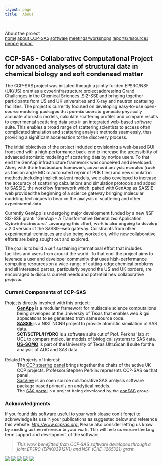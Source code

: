 ```yaml
---
layout: page
title:  About
---
```


<!DOCTYPE html>

<head>

<link rel="stylesheet" type="text/css" media="all" href="css/SiteStyle.css">
<link rel="shortcut icon" type="image/x-icon" href="media/ccpsas_icon.ico">
<!-- <link rel="shortcut icon" type="image/x-icon" href="media/ball.ico">
-->
<title>CCP-SAS</title>

</head>


<body>

<!-- ADD PAGE SUBTITLE HERE - always start HeaderTitle with <br> -->
<div id="pageHeader">
	<div id="HeaderTitle"><br>About the project</div>
</div>

<div id="menuItem">
	<a href="index.html">home</a>
	<a href="about.html">about CCP-SAS</a> 	
	<a href="use.html">software</a> 	
	<a href="meetings.html">meetings/workshops</a>
	<a href="resources.html">reports/resources</a>
    <a href="contact.html">people</a>
    <a href="impact.html">impact</a>
</div>

<div id="textContainer">

<h2>CCP-SAS - Collaborative Computational Project for advanced 
analyses of structural data in chemical biology and soft condensed matter</h2>

<p>
The CCP-SAS project was initiated through a jointly funded EPSRC/NSF (UK/US) grant as a cyberinfrastructure project
addressing Grand Challenges in the Chemical Sciences (SI2-SSI) and bringing together participants from US and UK
universities and X-ray and neutron scattering facilities. The project is currently focused on developing easy-to-use
open-source modeling packages that permits users to generate physically accurate atomistic models, calculate
scattering profiles and compare results to experimental scattering data sets in an integrated web-based software
suite.  This enables a broad range of scattering scientists to access often complicated simulation and scattering
analysis methods seamlessly, thus providing a significant acceleration to the discovery process. 
</p>

<p>
The initial objectives of the project included provisioning a web-based GUI front-end with a high-performance
back-end to increase the accessibility of advanced atomistic modeling of scattering data by novice users.  To that
end the GenApp infrastructure framework was conceived and developed.  Along with the infrastructure framework,
advanced analysis modules (such as torsion angle MC or automated repair of PDB files) and new simulation
methods,including implicit solvent models, were also developed to increase the accuracy of scattering calculations
and simulation protocols and added to SASSIE, the workflow framework which, paired with GenApp as SASSIE-web provided
the beginning of a science gateway bringing molecular modeling techniques to bear on the analysis of scattering
and other experimental data.
</p>

<p>
Currently GenApp is undergoing major development funded by a new NSF SI2-SSE grant: "GenApp - A Transformative
Generalized Application Cyberinfrastructure." Leveraging this effort, work is also ongoing to develop a 2.0
version of the SASSIE-web gateway.  Constraints from other experimental techniques are also being worked on, while
new collaborative efforts are being sought out and explored. </p>

<p>
The goal is to build a self sustaining international effort that includes facilities and users from around the world. 
To that end, the project aims to leverage a user and developer community that uses high-performance computing
resources on a wide-range of cutting-edge chemical problems and all interested parties, particularly beyond the
US and UK borders, are encouraged to discuss current needs and potential new collaborative projects.
</p>

<h3> Current Components of CCP-SAS </h3>
<dl>
	<dt>Projects directly involved with this project:</dt>
	  <dd><a href="http://scigenapp.org"><b>GenApp</b></a> is a modular framework for multiscale science computations being developed at the University of Texas that enables web & gui applications to be generated from same source code.</dd>
	  <dd><a href="http://www.smallangles.net/sassie/SASSIE/SASSIE_HOME.html"><b>SASSIE</b></a> is a NIST NCNR 
	  project to provide atomistic simulation of SAS data.</dd>
	  <dd><a href="http://dww100.github.io/sct/"><b>SCT/SCTPL/HYDRO</b></a> is a software suite out of Prof. 
	  Perkins' lab at UCL to compare molecular models of biological systems to SAS data.</dd>
	  <dd><a href="http://www.beads.uthscsa.edu/"><b>US-SOMO</b></a> is part of the University of Texas UltraScan II 
	  suite for the analysis of AUC and SAS data.</dd><br>
	<dt>Related Projects of Interest:</dt>
	  <dd>The <a href="http://www.ccp.ac.uk/" title="UK CCP projects site">CCP steering panel</a> brings together the
	  chairs of the active UK CCP projects.  Professor Stephen Perkins represents CCP-SAS on that panel.</dd>
	  <dd><a href="http://www.sasview.org" title="a collaborative fourier space sas analysis tool">SasView</a> 
	  is an open source collaborative SAS analysis software package based primarily on analytical models.</dd>
	  <dd>The <a href="http://www.smallangle.org" title="SAS portal">SAS portal</a> is a project being developed
	  by the <a href="http://www.cansas.org">canSAS</a> group.</dd>
</dl>

<h3>Acknowledgments</h3>
		<p>If you found this software useful to your work please don't forget to acknowledge its use
		 in your publications as suggested below and reference this website: <u><i>http://www.ccpsas.org.</i></u>
		 Please also consider letting us know by sending us the reference to your work.  This will help
		 us ensure the long term support and development of the software.  
		</p>
		<blockquote><i>
		This work benefitted from CCP-SAS software developed through a joint EPSRC (EP/K039121/1) and 
		NSF (CHE-1265821) grant.
		</i></blockquote>
</div>

<!-- THIS SHOULD NEVER BE TOUCHED -- at some point we should figure out how to add links in CSS 
     this can become an single line and the footer can be easily changed across the site (for 
	 example for adding a sponsor logo or text about sponsors/participants etc etc) -->        
<div id="footer">
	<div id="footerImages">
<!--
		<a id='CCPSAS simple logo' href="http://www.ccpsas.org"><img src="media/ccpsas_logo_simple_colour.png"></a>
-->
		<a id='EPSRC logo' href="http://www.epsrc.ac.uk/"><img src="media/epsrc_logo.png"></a>
		<img src="media/blank.png">
		<a id='CCPSAS simple logo' href="http://www.ccpsas.org"><img src="media/ccpsas_logo_detailed_colour.png"></a>
		<img src="media/blank.png">
		<a id='NSF logo' href="http://www.nsf.org"><img src="media/nsf_logo.png"></a>
	</div>
</div>

</body></html>

